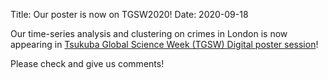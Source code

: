 Title: Our poster is now on TGSW2020!
Date: 2020-09-18

Our time-series analysis and clustering on crimes in London is now appearing in [Tsukuba Global Science Week (TGSW) Digital poster session](https://tgsw.tsukuba.ac.jp/en/poster/)!

Please check and give us comments!
